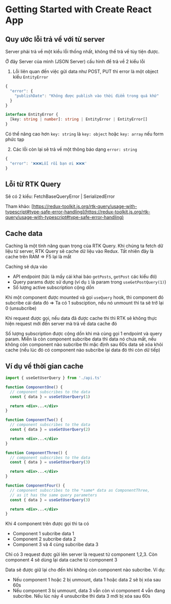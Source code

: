 # Getting Started with Create React App

## Quy ước lỗi trả về với từ server

Server phải trả về một kiểu lỗi thống nhất, không thể trả về tùy tiện được.

Ở đây Server của mình (JSON Server) cấu hình để trả về 2 kiểu lỗi

1. Lỗi liên quan đến việc gửi data như POST, PUT thì error là một object kiểu `EntityError`

```ts
{
  "error": {
    "publishDate": "Không được publish vào thời điểm trong quá khứ"
  }
}
```

```ts
interface EntityError {
  [key: string | number]: string | EntityError | EntityError[]
}
```

Có thể nâng cao hơn `key: string` là `key: object` hoặc `key: array` nếu form phức tạp

2. Các lỗi còn lại sẽ trả về một thông báo dạng `error: string`

```ts
{
  "error": '❌❌❌Lỗi rồi bạn ơi ❌❌❌'
}
```

## Lỗi từ RTK Query

Sẽ có 2 kiểu: FetchBaseQueryError | SerializedError

Tham khảo: [https://redux-toolkit.js.org/rtk-query/usage-with-typescript#type-safe-error-handling](https://redux-toolkit.js.org/rtk-query/usage-with-typescript#type-safe-error-handling)

## Cache data

Caching là một tính năng quan trọng của RTK Query. Khi chúng ta fetch dữ liệu từ server, RTK Query sẽ cache dữ liệu vào Redux. Tất nhiên đây là cache trên RAM => F5 lại là mất

Caching sẽ dựa vào

- API endpoint (tức là mấy cái khai báo `getPosts`, `getPost` các kiểu đó)
- Query params được sử dụng (ví dụ `1` là param trong `useGetPostQuery(1)`)
- Số lượng active subscription cộng dồn

Khi một component được mounted và gọi `useQuery` hook, thì component đó subcribe cái data đó => Ta có 1 subsciption, nếu nó unmount thì ta sẽ trở lại 0 (unsubcribe)

Khi request được gọi, nếu data đã được cache thi thì RTK sẽ không thực hiện request mới đến server mà trả về data cache đó

Số lượng subscription được cộng dồn khi mà cùng gọi 1 endpoint và query param. Miễn là còn component subcribe data thì data nó chưa mất, nếu không còn component nào subcribe thì mặc định sau 60s data sẽ xóa khỏi cache (nếu lúc đó có component nào subcribe lại data đó thì còn dữ tiếp)

## Ví dụ về thời gian cache

```jsx
import { useGetUserQuery } from './api.ts'

function ComponentOne() {
  // component subscribes to the data
  const { data } = useGetUserQuery(1)

  return <div>...</div>
}

function ComponentTwo() {
  // component subscribes to the data
  const { data } = useGetUserQuery(2)

  return <div>...</div>
}

function ComponentThree() {
  // component subscribes to the data
  const { data } = useGetUserQuery(3)

  return <div>...</div>
}

function ComponentFour() {
  // component subscribes to the *same* data as ComponentThree,
  // as it has the same query parameters
  const { data } = useGetUserQuery(3)

  return <div>...</div>
}
```

Khi 4 component trên được gọi thì ta có

- Component 1 subcribe data 1
- Component 2 subcribe data 2
- Component 3 và 4 cùng subcribe data 3

Chỉ có 3 request được gửi lên server là request từ component 1,2,3. Còn component 4 sẽ dùng lại data cache từ component 3

Data sẽ được giữ lại cho đến khi không còn component nào subcribe. Ví dụ:

- Nếu component 1 hoặc 2 bị unmount, data 1 hoặc data 2 sẽ bị xóa sau 60s
- Nếu component 3 bị unmount, data 3 vẫn còn vì component 4 vẫn đang subcribe. Nếu lúc này 4 unsubcribe thì data 3 mới bị xóa sau 60s

<!--


# Getting Started with Create React App

This project was bootstrapped with [Create React App](https://github.com/facebook/create-react-app).

## Available Scripts

In the project directory, you can run:

### `yarn start`

Runs the app in the development mode.\
Open [http://localhost:3000](http://localhost:3000) to view it in the browser.

The page will reload if you make edits.\
You will also see any lint errors in the console.

### `yarn test`

Launches the test runner in the interactive watch mode.\
See the section about [running tests](https://facebook.github.io/create-react-app/docs/running-tests) for more information.

### `yarn build`

Builds the app for production to the `build` folder.\
It correctly bundles React in production mode and optimizes the build for the best performance.

The build is minified and the filenames include the hashes.\
Your app is ready to be deployed!

See the section about [deployment](https://facebook.github.io/create-react-app/docs/deployment) for more information.

### `yarn eject`

**Note: this is a one-way operation. Once you `eject`, you can’t go back!**

If you aren’t satisfied with the build tool and configuration choices, you can `eject` at any time. This command will remove the single build dependency from your project.

Instead, it will copy all the configuration files and the transitive dependencies (webpack, Babel, ESLint, etc) right into your project so you have full control over them. All of the commands except `eject` will still work, but they will point to the copied scripts so you can tweak them. At this point you’re on your own.

You don’t have to ever use `eject`. The curated feature set is suitable for small and middle deployments, and you shouldn’t feel obligated to use this feature. However we understand that this tool wouldn’t be useful if you couldn’t customize it when you are ready for it.

## Learn More

You can learn more in the [Create React App documentation](https://facebook.github.io/create-react-app/docs/getting-started).

To learn React, check out the [React documentation](https://reactjs.org/). -->
